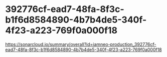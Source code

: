 # 392776cf-ead7-48fa-8f3c-b1f6d8584890-4b7b4de5-340f-4f23-a223-769f0a000f18
https://sonarcloud.io/summary/overall?id=iamneo-production_392776cf-ead7-48fa-8f3c-b1f6d8584890-4b7b4de5-340f-4f23-a223-769f0a000f18
